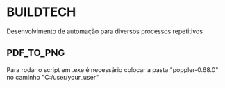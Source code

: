 # BUILDTECH
Desenvolvimento de automação para diversos processos repetitivos

## PDF_TO_PNG
Para rodar o script em .exe é necessário colocar a pasta "poppler-0.68.0" no caminho "C:/user/your_user"
